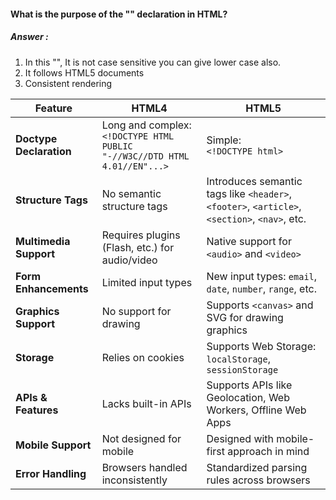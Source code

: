 <h4>What is the purpose of the "<!DOCTYPE>" declaration in HTML?</h4>

<h5>Answer :</h5>

<ol>
<li>In this "<!DOCTYPE>", It is not case sensitive you can give lower case also.</li>
<li>It follows HTML5 documents</li>
<li>Consistent rendering</li>
</ol>

| Feature                 | **HTML4**                                                                    | **HTML5**                                                                                     |
| ----------------------- | ---------------------------------------------------------------------------- | --------------------------------------------------------------------------------------------- |
| **Doctype Declaration** | Long and complex:<br>`<!DOCTYPE HTML PUBLIC "-//W3C//DTD HTML 4.01//EN"...>` | Simple:<br>`<!DOCTYPE html>`                                                                  |
| **Structure Tags**      | No semantic structure tags                                                   | Introduces semantic tags like `<header>`, `<footer>`, `<article>`, `<section>`, `<nav>`, etc. |
| **Multimedia Support**  | Requires plugins (Flash, etc.) for audio/video                               | Native support for `<audio>` and `<video>`                                                    |
| **Form Enhancements**   | Limited input types                                                          | New input types: `email`, `date`, `number`, `range`, etc.                                     |
| **Graphics Support**    | No support for drawing                                                       | Supports `<canvas>` and SVG for drawing graphics                                              |
| **Storage**             | Relies on cookies                                                            | Supports Web Storage: `localStorage`, `sessionStorage`                                        |
| **APIs & Features**     | Lacks built-in APIs                                                          | Supports APIs like Geolocation, Web Workers, Offline Web Apps                                 |
| **Mobile Support**      | Not designed for mobile                                                      | Designed with mobile-first approach in mind                                                   |
| **Error Handling**      | Browsers handled inconsistently                                              | Standardized parsing rules across browsers                                                    |
